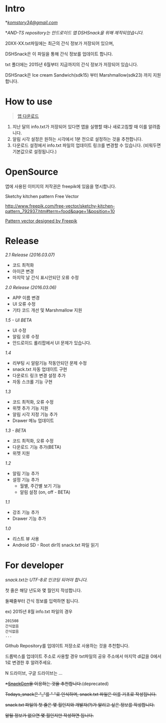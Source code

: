 # Intro

**komstory34@gmail.com*

**AND-TS repository는 안드로이드 앱 DSHSnack을 위해 제작되었습니다.*

20XX-XX.txt파일에는 최근의 간식 정보가 저장되어 있으며,

DSHSnack은 이 파일을 통해 간식 정보를 업데이트 합니다.

txt 폴더에는 2015년 6월부터 지금까지의 간식 정보가 저장되어 있습니다.

DSHSnack은 Ice cream Sandwich(sdk15) 부터 Marshmallow(sdk23) 까지 지원합니다.


# How to use

>[앱 다운로드](https://raw.githubusercontent.com/komst/AND-TS/master/app/DSHSnack-ver2-latest-release.apk)

1. 지난 달의 info.txt가 저장되어 있다면 앱을 실행할 때나 새로고침할 때 이를 알려줍니다.
2. 알림 시각 설정은 원하는 시각에서 1분 전으로 설정하는 것을 추천합니다.
3. 다운로드 설정에서 info.txt 파일의 업데이트 링크를 변경할 수 있습니다. (비워두면 기본값으로 설정됩니다.)

# OpenSource

앱에 사용된 이미지의 저작권은 freepik에 있음을 명시합니다.

Sketchy kitchen pattern Free Vector

http://www.freepik.com/free-vector/sketchy-kitchen-pattern_792937.htm#term=food&page=1&position=10

<a href="http://www.freepik.com/free-photos-vectors/pattern">Pattern vector designed by Freepik</a>

# Release

*2.1 Release (2016.03.07)*
  - 코드 최적화
  - 아이콘 변경
  - 마지막 날 간식 표시안되던 오류 수정

*2.0 Release (2016.03.06)*
  - APP 이름 변경
  - UI 오류 수정
  - 기타 코드 개선 및 Marshmallow 지원

*1.5 - UI BETA*
  - UI 수정
  - 알림 오류 수정
  - 안드로이드 롤리팝에서 UI 문제가 있습니다.

*1.4*

  - 리부팅 시 알람기능 작동안되던 문제 수정
  - snack.txt 자동 업데이트 구현
  - 다운로드 링크 변경 설정 추가
  - 자동 스크롤 기능 구현


*1.3*

  - 코드 최적화, 오류 수정
  - 위젯 추가 기능 지원
  - 알림 시각 지정 기능 추가
  - Drawer 메뉴 업데이트


*1.3 - BETA*

  - 코드 최적화, 오류 수정
  - 다운로드 기능 추가(BETA)
  - 위젯 지원


*1.2*
  
  - 알림 기능 추가
  - 설정 기능 추가 
    - 월별, 주간별 보기 기능
    - 알림 설정 (on, off - BETA)


*1.1*
  
  - 강조 기능 추가
  - Drawer 기능 추가


*1.0*
  
  - 리스트 뷰 사용
  - Android SD - Root dir의 snack.txt 파일 읽기


# For developer

*snack.txt는 UTF-8로 인코딩 되어야 합니다.*

첫 줄은 해당 년도와 몇 월인지 작성합니다.

둘째줄부터 간식 정보를 입력하면 됩니다.

ex) 2015년 8월 info.txt 파일의 경우

```
201508
간식없음
간식없음
...

```

Github Repository를 업데이트 저장소로 사용하는 것을 추천합니다.

드롭박스를 업데이트 주소로 사용할 경우 txt파일의 공유 주소에서 마지막 dl값을 0에서 1로 변경한 후 알려주세요.

N 드라이브, 구글 드라이브는 ...

~~*[SnackGen](https://github.com/komst/AND-TS/tree/master/dev)을 이용하는 것을 추천합니다.~~(deprecated)

~~Todays_snack은 "_"를 " "로 인식하며, snack.txt 파일은 이를 기초로 작성됩니다.~~

~~snack.txt 파일의 첫 줄은 몇 월인지와 개발자(?)가 알리고 싶은 정보를 작성합니다.~~

~~알릴 정보가 없으면 몇 월인지만 작성하면 됩니다.~~
